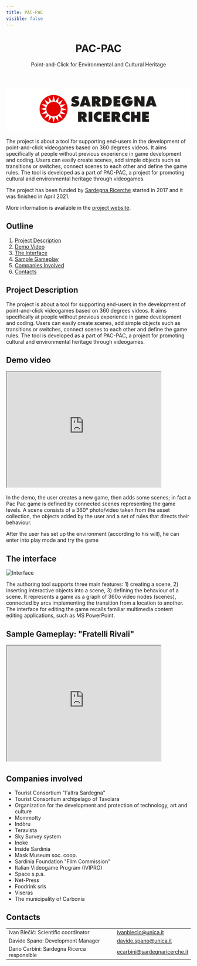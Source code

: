 ```yaml
---
title: PAC-PAC
visible: false
---
```


<div style="text-align: center">
<header>
<h1>PAC-PAC </h1>
<p>Point-and-Click for Environmental and Cultural Heritage</p>
</header>
</div>

![Logo of Sardegna Ricerche](img/sardegna-ricerche.png)

The project is about a tool for supporting end-users in the development of point-and-click videogames based on 360 degrees videos. It aims specifically at people without previous experience in game development and coding. Users can easily create scenes, add simple objects such as transitions or switches, connect scenes to each other and define the game rules. The tool is developed as a part of PAC-PAC, a project for promoting cultural and environmental heritage through videogames.



The project has been funded by [Sardegna Ricerche](https://www.regione.sardegna.it/) started in 
2017 and it was finished in April 2021. 

More information is available in the [project website](https://cg3hci.dmi.unica.it/pacpac-project/).

## Outline
1. [Project Description](#description)
2. [Demo Video](#demo)
3. [The Interface](#interface)
4. [Sample Gameplay](#gameplay)
5. [Companies Involved](#companies)
6. [Contacts](#contacts)

<a id="description"></a>

## Project Description
The project is about a tool for supporting end-users in the development of point-and-click videogames based on 360 degrees videos. It aims specifically at people without previous experience in game development and coding. Users can easily create scenes, add simple objects such as transitions or switches, connect scenes to each other and define the game rules. The tool is developed as a part of PAC-PAC, a project for promoting cultural and environmental heritage through videogames.

<a id="demo"></a>

## Demo video
<iframe width="420" height="315" src="https://www.youtube.com/embed/P13c1-kIt-g"></iframe>

In the demo, the user creates a new game, then adds some scenes; in fact a Pac Pac game is defined by connected scenes representing the game levels. A scene consists of a 360° photo/video taken from the asset collection, the objects added by the user and a set of rules that directs their behaviour.

After the user has set up the environment (according to his will), he can enter into play mode and try the game

<a id="interface"></a>

## The interface
![Interface](https://i.ibb.co/fHknj7j/Cattxzcura.png)

The authoring tool supports three main features: 1) creating a scene, 2) inserting interactive objects into a scene, 3) defining the behaviour of a scene.
It represents a game as a graph of 360o video nodes (scenes), connected by arcs implementing the transition from a location to another. The interface for editing the game recalls familiar multimedia content editing applications, such as MS PowerPoint.

<a id="gameplay"></a>

## Sample Gameplay: "Fratelli Rivali" 
<iframe width="420" height="315" src="https://www.youtube.com/embed/e4XGZwPpgvY"></iframe>

<a id="companies"></a>

## Companies involved
+ Tourist Consortium "l'altra Sardegna"
+ Tourist Consortium archipelago of Tavolara
+ Organization for the development and protection of technology, art and culture
+  Mommotty
+ Indòru
+ Teravista
+ Sky Survey system
+ Inoke
+ Inside Sardinia
+ Mask Museum soc. coop.
+ Sardinia Foundation "Film Commission"
+ Italian Videogame Program (IVIPRO)
+ Space s.p.a.
+ Net-Press
+ Foodrink srls
+ Viseras
+ The municipality of  Carbonia

<a id="contacts"></a>

## Contacts

| | |
| ------ | ----------- |
| Ivan Blečić: Scientific coordinator| <ivanblecic@unica.it> |
| Davide Spano: Development Manager | <davide.spano@unica.it> |
| Dario Carbini: Sardegna Ricerca responsible   | <ecarbini@sardegnaricerche.it> |
